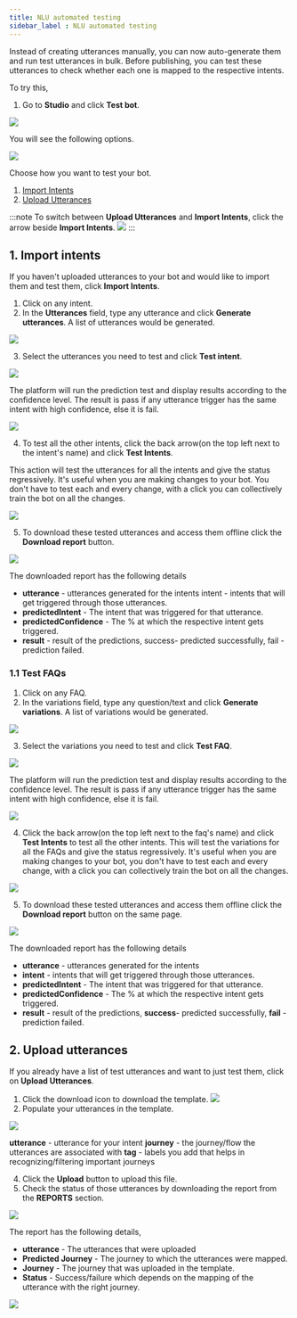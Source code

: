 ```yaml
---
title: NLU automated testing 
sidebar_label : NLU automated testing
---
```


Instead of creating utterances manually, you can now auto-generate them and run test utterances in bulk. Before publishing, you can test these utterances to check whether each one is mapped to the respective intents.

To try this, 

1. Go to **Studio** and click **Test bot**.

![](https://i.imgur.com/VsR4lqC.png)


You will see the following options. 

![](https://i.imgur.com/QIdy6nP.jpg)


Choose how you want to test your bot. 

1. [Import Intents](#11-import-intents)
2. [Upload Utterances](#12-upload-utterances)
 
 :::note
 To switch between **Upload Utterances** and **Import Intents**, click the arrow beside **Import Intents**.
 ![](https://i.imgur.com/PBebGxT.png)
 :::

## 1. Import intents

If you haven't uploaded utterances to your bot and would like to import them and test them, click **Import Intents**.

1. Click on any intent.
2. In the **Utterances** field, type any utterance and click **Generate utterances**. A list of utterances would be generated.

![](https://i.imgur.com/NKiWG2R.png)


3. Select the utterances you need to test and click **Test intent**.

![](https://i.imgur.com/ed5sIaV.png)


 The platform will run the prediction test and display results according to the confidence level. The result is pass if any utterance trigger has the same intent with high confidence, else it is fail. 
 
![](https://i.imgur.com/6Yp9J3B.png)
 
4. To test all the other intents, click the back arrow(on the top left next to the intent's name) and click **Test Intents**. 

This action will test the utterances for all the intents and give the status regressively. It's useful when you are making changes to your bot. You don't have to test each and every change, with a click you can collectively train the bot on all the changes.

![](https://i.imgur.com/iKGRhZP.png)

5. To download these tested utterances and access them offline click the **Download report** button. 

![](https://i.imgur.com/i1nW3Hn.png)

The downloaded report has the following details

* **utterance** - utterances generated for the intents
intent - intents that will get triggered through those utterances.
* **predictedIntent** - The intent that was triggered for that utterance.
* **predictedConfidence** - The % at which the respective intent gets triggered.
* **result** - result of the predictions, success- predicted successfully, fail - prediction failed.

### 1.1 Test FAQs

1. Click on any FAQ.
2. In the variations field, type any question/text and click **Generate variations**. A list of variations would be generated.

![](https://i.imgur.com/QvXdhqA.png)

3. Select the variations you need to test and click **Test FAQ**. 

![](https://i.imgur.com/0F9Is9F.png)

The platform will run the prediction test and display results according to the confidence level. The result is pass if any utterance trigger has the same intent with high confidence, else it is fail. 

![](https://i.imgur.com/FTXS4Gp.png)

4. Click the back arrow(on the top left next to the faq's name) and click **Test Intents** to test all the other intents. This will test the variations for all the FAQs and give the status regressively. It's useful when you are making changes to your bot, you don't have to test each and every change, with a click you can collectively train the bot on all the changes.

![](https://i.imgur.com/35gWFNY.png)


5. To download these tested utterances and access them offline click the **Download report** button on the same page. 

![](https://i.imgur.com/kPnJWSi.png)

The downloaded report has the following details

* **utterance** - utterances generated for the intents
* **intent** - intents that will get triggered through those utterances.
* **predictedIntent** - The intent that was triggered for that utterance.
* **predictedConfidence** - The % at which the respective intent gets triggered.
* **result** - result of the predictions, **success**- predicted successfully, **fail** - prediction failed.


## 2. Upload utterances 

If you already have a list of test utterances and want to just test them, click on  **Upload Utterances**. 

1. Click the download icon to download the template.
![](https://i.imgur.com/bj9voiI.png)
2. Populate your utterances in the template.

![](https://i.imgur.com/GPG0zVE.png)

**utterance** - utterance for your intent
**journey** - the journey/flow the utterances are associated with
**tag** - labels you add that helps in recognizing/filtering important journeys

4. Click the **Upload** button to upload this file.
5. Check the status of those utterances by downloading the report from the **REPORTS** section.

![](https://i.imgur.com/KIp9a0o.png)

The report has the following details,

* **utterance** - The utterances that were uploaded
* **Predicted Journey** - The journey to which the utterances were mapped.
* **Journey** - The journey that was uploaded in the template.
* **Status** - Success/failure which depends on the mapping of the utterance with the right journey.

![](https://i.imgur.com/bBeDZhn.png)




